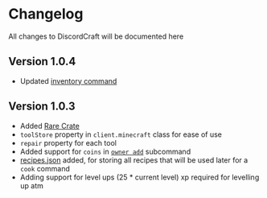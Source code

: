 # Changelog

All changes to DiscordCraft will be documented here

## Version 1.0.4

- Updated [inventory command](src/commands/Minecraft/inventory.ts)

## Version 1.0.3

- Added [Rare Crate](assets/game/crates.json)
- `toolStore` property in `client.minecraft` class for ease of use
- `repair` property for each tool
- Added support for `coins` in [`owner add`](src/commands/Owner/owner.ts) subcommand
- [recipes.json](assets/game/recipes.json) added, for storing all recipes that will be used later for a `cook` command
- Adding support for level ups (25 * current level) xp required for levelling up atm
  